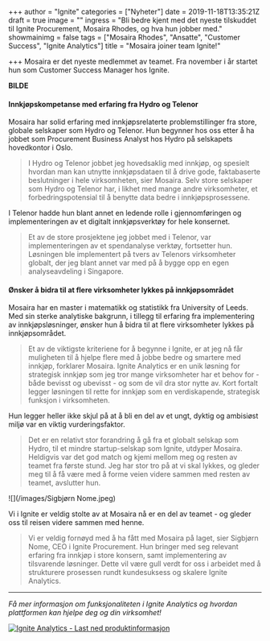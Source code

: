 +++
author = "Ignite"
categories = ["Nyheter"]
date = 2019-11-18T13:35:21Z
draft = true
image = ""
ingress = "Bli bedre kjent med det nyeste tilskuddet til Ignite Procurement, Mosaira Rhodes, og hva hun jobber med."
showmainimg = false
tags = ["Mosaira Rhodes", "Ansatte", "Customer Success", "Ignite Analytics"]
title = "Mosaira joiner team Ignite!"

+++
Mosaira er det nyeste medlemmet av teamet. Fra november i år startet hun som Customer Success Manager hos Ignite.

**BILDE**

#### Innkjøpskompetanse med erfaring fra Hydro og Telenor

Mosaira har solid erfaring med innkjøpsrelaterte problemstillinger fra store, globale selskaper som Hydro og Telenor. Hun begynner hos oss etter å ha jobbet som Procurement Business Analyst hos Hydro på selskapets hovedkontor i Oslo.

> I Hydro og Telenor jobbet jeg hovedsaklig med innkjøp, og spesielt hvordan man kan utnytte innkjøpsdataen til å drive gode, faktabaserte beslutninger i hele virksomheten, sier Mosaira. Selv store selskaper som Hydro og Telenor har, i likhet med mange andre virksomheter, et forbedringspotensial til å benytte data bedre i innkjøpsprosessene.

I Telenor hadde hun blant annet en ledende rolle i gjennomføringen og implementeringen av et digitalt innkjøpsverktøy for hele konsernet.

> Et av de store prosjektene jeg jobbet med i Telenor, var implementeringen av et spendanalyse verktøy, fortsetter hun. Løsningen ble implementert på tvers av Telenors virksomheter globalt, der jeg blant annet var med på å bygge opp en egen analyseavdeling i Singapore.

#### Ønsker å bidra til at flere virksomheter lykkes på innkjøpsområdet

Mosaira har en master i matematikk og statistikk fra University of Leeds. Med sin sterke analytiske bakgrunn, i tillegg til erfaring fra implementering av innkjøpsløsninger, ønsker hun å bidra til at flere virksomheter lykkes på innkjøpsområdet.

> Et av de viktigste kriteriene for å begynne i Ignite, er at jeg nå får muligheten til å hjelpe flere med å jobbe bedre og smartere med innkjøp, forklarer Mosaira. Ignite Analytics er en unik løsning for strategisk innkjøp som jeg tror mange virksomheter har et behov for - både bevisst og ubevisst - og som de vil dra stor nytte av. Kort fortalt legger løsningen til rette for innkjøp som en verdiskapende, strategisk funksjon i virksomheten.

Hun legger heller ikke skjul på at å bli en del av et ungt, dyktig og ambisiøst miljø var en viktig vurderingsfaktor.

> Det er en relativt stor forandring å gå fra et globalt selskap som Hydro, til et mindre startup-selskap som Ignite, utdyper Mosaira. Heldigvis var det god match og kjemi mellom meg og resten av teamet fra første stund. Jeg har stor tro på at vi skal lykkes, og gleder meg til å få være med å forme veien videre sammen med resten av teamet, avslutter hun.

![](/images/Sigbjørn Nome.jpeg)

Vi i Ignite er veldig stolte av at Mosaira nå er en del av teamet - og gleder oss til reisen videre sammen med henne.

> Vi er veldig fornøyd med å ha fått med Mosaira på laget, sier Sigbjørn Nome, CEO i Ignite Procurement. Hun bringer med seg relevant erfaring fra innkjøp i store konsern, samt implementering av tilsvarende løsninger. Dette vil være gull verdt for oss i arbeidet med å strukturere prosessen rundt kundesuksess og skalere Ignite Analytics.

***

_Få mer informasjon om funksjonaliteten i Ignite Analytics og hvordan plattformen kan hjelpe deg og din virksomhet!_

[![](https://www.ignite.no/images/Last%20ned%20produktinfo%20-%201200%20x100.png "Ignite Analytics - Last ned produktinformasjon")](https://www.ignite.no/ignite-analytics/produktinformasjon/ "Ignite Analytics - Last ned produktinformasjon")
